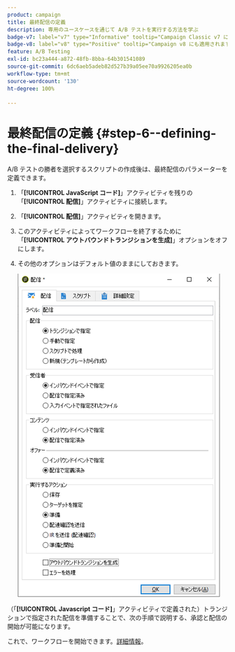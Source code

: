 ```yaml
---
product: campaign
title: 最終配信の定義
description: 専用のユースケースを通じて A/B テストを実行する方法を学ぶ
badge-v7: label="v7" type="Informative" tooltip="Campaign Classic v7 に適用されます"
badge-v8: label="v8" type="Positive" tooltip="Campaign v8 にも適用されます"
feature: A/B Testing
exl-id: bc23a444-a872-48fb-8bba-64b301541089
source-git-commit: 6dc6aeb5adeb82d527b39a05ee70a9926205ea0b
workflow-type: tm+mt
source-wordcount: '130'
ht-degree: 100%

---
```


# 最終配信の定義 {#step-6--defining-the-final-delivery}



A/B テストの勝者を選択するスクリプトの作成後は、最終配信のパラメーターを定義できます。

1. 「**[!UICONTROL JavaScript コード]**」アクティビティを残りの「**[!UICONTROL 配信]**」アクティビティに接続します。
1. 「**[!UICONTROL 配信]**」アクティビティを開きます。
1. このアクティビティによってワークフローを終了するために「**[!UICONTROL アウトバウンドトランジションを生成]**」オプションをオフにします。
1. その他のオプションはデフォルト値のままにしておきます。

   ![](assets/ab_test_final_delivery.png)

（「**[!UICONTROL Javascript コード]**」アクティビティで定義された）トランジションで指定された配信を準備することで、次の手順で説明する、承認と配信の開始が可能になります。

これで、ワークフローを開始できます。[詳細情報](a-b-testing-uc-start-workflow.md)。
